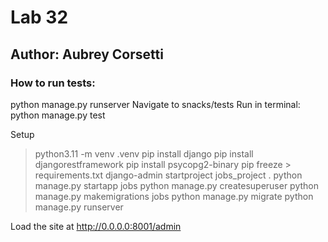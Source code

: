 # Lab 32

## Author: Aubrey Corsetti

### How to run tests:

python manage.py runserver Navigate to snacks/tests 
Run in terminal: python manage.py test

Setup
> python3.11 -m venv .venv 
> pip install django 
> pip install djangorestframework
> pip install psycopg2-binary
> pip freeze > requirements.txt
> django-admin startproject jobs_project . 
> python manage.py startapp jobs 
> python manage.py createsuperuser 
> python manage.py makemigrations jobs 
> python manage.py migrate python manage.py runserver

Load the site at http://0.0.0.0:8001/admin